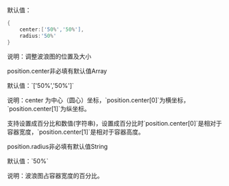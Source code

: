 默认值：

```d
{
    center:['50%','50%'],
    radius:'50%'
}
```

说明：调整波浪图的位置及大小

<p class='ev_expand_title'>position.center<span class='ev_expand_required'>非必填</span><span class='ev_expand_defaults'>有默认值</span><span class='ev_expand_type'>Array</span>

<p class='ev_expand_introduce'>默认值：`['50%','50%']`

<p class='ev_expand_introduce'>说明：center 为中心（圆心）坐标，`position.center[0]`为横坐标，`position.center[1]`为纵坐标。
<p class='ev_expand_introduce'>支持设置成百分比和数值(字符串)，设置成百分比时`position.center[0]`是相对于容器宽度，`position.center[1]`是相对于容器高度。

<p class='ev_expand_title'>position.radius<span class='ev_expand_required'>非必填</span><span class='ev_expand_defaults'>有默认值</span><span class='ev_expand_type'>String</span>

<p class='ev_expand_introduce'>默认值：`50%`

<p class='ev_expand_introduce'>说明：波浪图占容器宽度的百分比。
